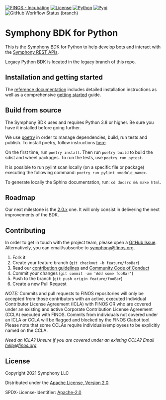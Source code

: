 [![FINOS - Incubating](https://cdn.jsdelivr.net/gh/finos/contrib-toolbox@master/images/badge-incubating.svg)](https://finosfoundation.atlassian.net/wiki/display/FINOS/Incubating)
[![License](https://img.shields.io/badge/License-Apache%202.0-blue.svg)](https://opensource.org/licenses/Apache-2.0)
[![Python](https://img.shields.io/badge/python-3.8%20%7C%203.9-blue)](https://www.python.org/downloads/release/python-3)
[![Pypi](https://img.shields.io/pypi/v/symphony-bdk-python)](https://pypi.org/project/symphony-bdk-python/)
![GitHub Workflow Status (branch)](https://img.shields.io/github/workflow/status/finos/symphony-bdk-python/build/main)

# Symphony BDK for Python

This is the Symphony BDK for Python to help develop bots and interact with the [Symphony REST APIs](https://developers.symphony.com/restapi/reference).

Legacy Python BDK is located in the legacy branch of this repo.

## Installation and getting started
The [reference documentation](https://symphony-bdk-python.finos.org/) includes detailed
installation instructions as well as a comprehensive
[getting started](https://symphony-bdk-python.finos.org/markdown/getting_started.html)
guide.

## Build from source

The Symphony BDK uses and requires Python 3.8 or higher. Be sure you have it installed before going further.

We use [poetry](https://python-poetry.org/) in order to manage dependencies, build, run tests and publish.
To install poetry, follow instructions [here](https://python-poetry.org/docs/#installation).

On the first time, run `poetry install`. Then run `poetry build` to build the sdist and wheel packages.
To run the tests, use `poetry run pytest`.

It is possible to run pylint scan locally (on a specific file or package) executing the following command:
`poetry run pylint <module_name>`.

To generate locally the Sphinx documentation, run: `cd docsrc && make html`.

## Roadmap

Our next milestone is the [2.0.x](https://github.com/finos/symphony-bdk-python/milestone/1) one.
It will only consist in delivering the next improvements of the BDK.


## Contributing
In order to get in touch with the project team, please open a [GitHub Issue](https://github.com/finos/symphony-bdk-python/issues).
Alternatively, you can email/subscribe to [symphony@finos.org](https://groups.google.com/a/finos.org/g/symphony).

1. Fork it
2. Create your feature branch (`git checkout -b feature/fooBar`)
3. Read our [contribution guidelines](CONTRIBUTING.md) and [Community Code of Conduct](https://www.finos.org/code-of-conduct)
4. Commit your changes (`git commit -am 'Add some fooBar'`)
5. Push to the branch (`git push origin feature/fooBar`)
6. Create a new Pull Request

_NOTE:_ Commits and pull requests to FINOS repositories will only be accepted from those contributors with an active,
executed Individual Contributor License Agreement (ICLA) with FINOS OR who are covered under an existing and active
Corporate Contribution License Agreement (CCLA) executed with FINOS.
Commits from individuals not covered under an ICLA or CCLA will be flagged and blocked by the FINOS Clabot tool.
Please note that some CCLAs require individuals/employees to be explicitly named on the CCLA.

*Need an ICLA? Unsure if you are covered under an existing CCLA? Email [help@finos.org](mailto:help@finos.org)*

## License
Copyright 2021 Symphony LLC

Distributed under the [Apache License, Version 2.0](http://www.apache.org/licenses/LICENSE-2.0).

SPDX-License-Identifier: [Apache-2.0](https://spdx.org/licenses/Apache-2.0)